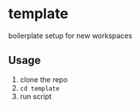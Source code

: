 # template

boilerplate setup for new workspaces

## Usage

1. clone the repo
1. `cd template`
1. run script
